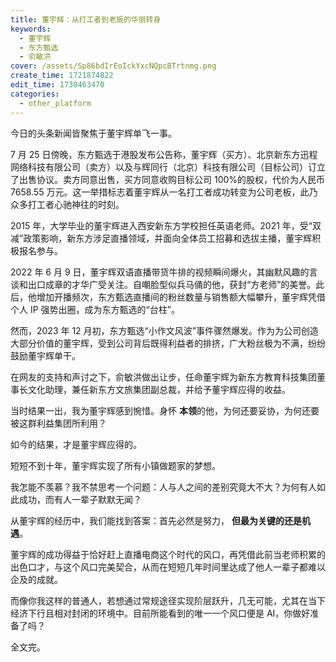 ```yaml
---
title: 董宇辉：从打工者到老板的华丽转身
keywords:
  - 董宇辉
  - 东方甄选
  - 俞敏洪
cover: /assets/Sp86bdIrEoIckYxcNQpcBTrtnmg.png
create_time: 1721874822
edit_time: 1730463470
categories:
  - other_platform
---
```



今日的头条新闻皆聚焦于董宇辉单飞一事。

7 月 25 日傍晚，东方甄选于港股发布公告称，董宇辉（买方）、北京新东方迅程网络科技有限公司（卖方）以及与辉同行（北京）科技有限公司（目标公司）订立了出售协议。卖方同意出售，买方同意收购目标公司 100%的股权，代价为人民币 7658.55 万元。这一举措标志着董宇辉从一名打工者成功转变为公司老板，此乃众多打工者心驰神往的时刻。

2015 年，大学毕业的董宇辉进入西安新东方学校担任英语老师。2021 年，受“双减”政策影响，新东方涉足直播领域，并面向全体员工招募和选拔主播，董宇辉积极报名参与。

2022 年 6 月 9 日，董宇辉双语直播带货牛排的视频瞬间爆火，其幽默风趣的言谈和出口成章的才华广受关注。自嘲脸型似兵马俑的他，获封“方老师”的美誉。此后，他增加开播频次，东方甄选直播间的粉丝数量与销售额大幅攀升，董宇辉凭借个人 IP 强势出圈，成为东方甄选的“台柱”。

然而，2023 年 12 月初，东方甄选“小作文风波”事件骤然爆发。作为为公司创造大部分价值的董宇辉，受到公司背后既得利益者的排挤，广大粉丝极为不满，纷纷鼓励董宇辉单干。

在网友的支持和声讨之下，俞敏洪做出让步，任命董宇辉为新东方教育科技集团董事长文化助理，兼任新东方文旅集团副总裁，并给予董宇辉应得的收益。

当时结果一出，我为董宇辉感到惋惜。身怀 **本领**的他，为何还要妥协，为何还要被这群利益集团所利用？

如今的结果，才是董宇辉应得的。

短短不到十年，董宇辉实现了所有小镇做题家的梦想。

我怎能不羡慕？我不禁思考一个问题：人与人之间的差别究竟大不大？为何有人如此成功，而有人一辈子默默无闻？

从董宇辉的经历中，我们能找到答案：首先必然是努力， **但最为关键的还是机遇**。

董宇辉的成功得益于恰好赶上直播电商这个时代的风口，再凭借此前当老师积累的出色口才，与这个风口完美契合，从而在短短几年时间里达成了他人一辈子都难以企及的成就。 

而像你我这样的普通人，若想通过常规途径实现阶层跃升，几无可能，尤其在当下经济下行且相对封闭的环境中。目前所能看到的唯一一个风口便是 AI，你做好准备了吗？

全文完。

